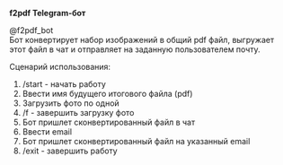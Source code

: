 **f2pdf Telegram-бот**

@f2pdf_bot <br />
Бот конвертирует набор изображений в общий pdf файл, выгружает этот файл в чат и отправляет на заданную пользователем почту.<br />

Сценарий использования:

1. /start - начать работу
2. Ввести имя будущего итогового файла (pdf)
3. Загрузить фото по одной
4. /f - завершить загрузку фото
5. Бот пришлет сконвертированный файл в чат
6. Ввести email
7. Бот пришлет сконвертированный файл на указанный email
8. /exit - завершить работу
